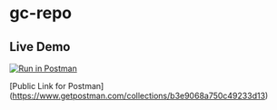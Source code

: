 # gc-repo

## Live Demo

[![Run in Postman](https://run.pstmn.io/button.svg)](https://app.getpostman.com/run-collection/b3e9068a750c49233d13#?env%5Bgc-prod%5D=W3sia2V5IjoidXJsIiwidmFsdWUiOiIiLCJlbmFibGVkIjp0cnVlfV0=)

[Public Link for Postman] (https://www.getpostman.com/collections/b3e9068a750c49233d13)
